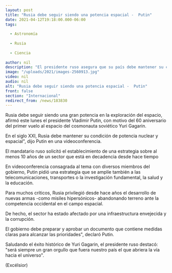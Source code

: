 ```yaml
---
layout: post
title: "Rusia debe seguir siendo una potencia espacial -  Putin"
date: 2021-04-12T19:18:00.000-06:00
tags:
  
  - Astronomía
  
  - Rusia
  
  - Ciencia
  
author: nil
description: "El presidente ruso asegura que su país debe mantener su condición de potencia nuclear y espacial en el siglo XXI, al conmemorar el 60 aniversario del vuelo al espacio del cosmonauta Yuri Gagarin"
image: "/uploads/2021/images-2560913.jpg"
video: nil
audio: nil
alt: "Rusia debe seguir siendo una potencia espacial -  Putin"
front: false
section: "Internacional"
redirect_from: /news/183830
---
```


Rusia debe seguir siendo una gran potencia en la exploración del espacio, afirmó este lunes el presidente Vladimir Putin, con motivo del 60 aniversario del primer vuelo al espacio del cosmonauta soviético Yuri Gagarin.

En el siglo XXI, Rusia debe mantener su condición de potencia nuclear y espacial", dijo Putin en una videoconferencia.

El mandatario ruso solicitó el establecimiento de una estrategia sobre al menos 10 años de un sector que está en decadencia desde hace tiempo

En videoconferencia consagrada al tema con diversos miembros del gobierno, Putin pidió una estrategia que se amplíe también a las telecomunicaciones, transportes o la investigación fundamental, la salud y la educación.

Para muchos críticos, Rusia privilegió desde hace años el desarrollo de nuevas armas -como misiles hipersónicos- abandonando terreno ante la competencia occidental en el campo espacial.

De hecho, el sector ha estado afectado por una infraestructura envejecida y la corrupción.

El gobierno debe preparar y aprobar un documento que contiene medidas claras para alcanzar las prioridades", declaró Putin.

Saludando el éxito histórico de Yuri Gagarin, el presidente ruso destacó: "será siempre un gran orgullo que fuera nuestro país el que abriera la vía hacia el universo".

(Excélsior)